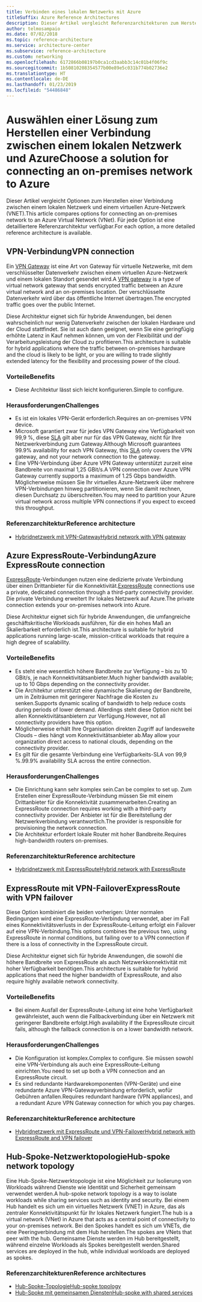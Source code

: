 ```yaml
---
title: Verbinden eines lokalen Netzwerks mit Azure
titleSuffix: Azure Reference Architectures
description: Dieser Artikel vergleicht Referenzarchitekturen zum Herstellen einer Verbindung zwischen einem lokalen Netzwerk und Azure.
author: telmosampaio
ms.date: 07/02/2018
ms.topic: reference-architecture
ms.service: architecture-center
ms.subservice: reference-architecture
ms.custom: networking
ms.openlocfilehash: 6172866b08197b0ca1cd3aabb3c14c01b4f06f9c
ms.sourcegitcommit: 1b50810208354577b00e89e5c031b774b02736e2
ms.translationtype: HT
ms.contentlocale: de-DE
ms.lasthandoff: 01/23/2019
ms.locfileid: "54486848"
---
```

# <a name="choose-a-solution-for-connecting-an-on-premises-network-to-azure"></a><span data-ttu-id="1d4f7-103">Auswählen einer Lösung zum Herstellen einer Verbindung zwischen einem lokalen Netzwerk und Azure</span><span class="sxs-lookup"><span data-stu-id="1d4f7-103">Choose a solution for connecting an on-premises network to Azure</span></span>

<span data-ttu-id="1d4f7-104">Dieser Artikel vergleicht Optionen zum Herstellen einer Verbindung zwischen einem lokalen Netzwerk und einem virtuellen Azure-Netzwerk (VNET).</span><span class="sxs-lookup"><span data-stu-id="1d4f7-104">This article compares options for connecting an on-premises network to an Azure Virtual Network (VNet).</span></span> <span data-ttu-id="1d4f7-105">Für jede Option ist eine detailliertere Referenzarchitektur verfügbar.</span><span class="sxs-lookup"><span data-stu-id="1d4f7-105">For each option, a more detailed reference architecture is available.</span></span>

## <a name="vpn-connection"></a><span data-ttu-id="1d4f7-106">VPN-Verbindung</span><span class="sxs-lookup"><span data-stu-id="1d4f7-106">VPN connection</span></span>

<span data-ttu-id="1d4f7-107">Ein [VPN Gateway](/azure/vpn-gateway/vpn-gateway-about-vpngateways) ist eine Art von Gateway für virtuelle Netzwerke, mit dem verschlüsselter Datenverkehr zwischen einem virtuellen Azure-Netzwerk und einem lokalen Standort gesendet wird.</span><span class="sxs-lookup"><span data-stu-id="1d4f7-107">A [VPN gateway](/azure/vpn-gateway/vpn-gateway-about-vpngateways) is a type of virtual network gateway that sends encrypted traffic between an Azure virtual network and an on-premises location.</span></span> <span data-ttu-id="1d4f7-108">Der verschlüsselte Datenverkehr wird über das öffentliche Internet übertragen.</span><span class="sxs-lookup"><span data-stu-id="1d4f7-108">The encrypted traffic goes over the public Internet.</span></span>

<span data-ttu-id="1d4f7-109">Diese Architektur eignet sich für hybride Anwendungen, bei denen wahrscheinlich nur wenig Datenverkehr zwischen der lokalen Hardware und der Cloud stattfindet. Sie ist auch dann geeignet, wenn Sie eine geringfügig erhöhte Latenz in Kauf nehmen können, um von der Flexibilität und der Verarbeitungsleistung der Cloud zu profitieren.</span><span class="sxs-lookup"><span data-stu-id="1d4f7-109">This architecture is suitable for hybrid applications where the traffic between on-premises hardware and the cloud is likely to be light, or you are willing to trade slightly extended latency for the flexibility and processing power of the cloud.</span></span>

### <a name="benefits"></a><span data-ttu-id="1d4f7-110">Vorteile</span><span class="sxs-lookup"><span data-stu-id="1d4f7-110">Benefits</span></span>

- <span data-ttu-id="1d4f7-111">Diese Architektur lässt sich leicht konfigurieren.</span><span class="sxs-lookup"><span data-stu-id="1d4f7-111">Simple to configure.</span></span>

### <a name="challenges"></a><span data-ttu-id="1d4f7-112">Herausforderungen</span><span class="sxs-lookup"><span data-stu-id="1d4f7-112">Challenges</span></span>

- <span data-ttu-id="1d4f7-113">Es ist ein lokales VPN-Gerät erforderlich.</span><span class="sxs-lookup"><span data-stu-id="1d4f7-113">Requires an on-premises VPN device.</span></span>
- <span data-ttu-id="1d4f7-114">Microsoft garantiert zwar für jedes VPN Gateway eine Verfügbarkeit von 99,9 %, diese [SLA](https://azure.microsoft.com/support/legal/sla/vpn-gateway/) gilt aber nur für das VPN Gateway, nicht für Ihre Netzwerkverbindung zum Gateway.</span><span class="sxs-lookup"><span data-stu-id="1d4f7-114">Although Microsoft guarantees 99.9% availability for each VPN Gateway, this [SLA](https://azure.microsoft.com/support/legal/sla/vpn-gateway/) only covers the VPN gateway, and not your network connection to the gateway.</span></span>
- <span data-ttu-id="1d4f7-115">Eine VPN-Verbindung über Azure VPN Gateway unterstützt zurzeit eine Bandbreite von maximal 1,25 GBit/s.</span><span class="sxs-lookup"><span data-stu-id="1d4f7-115">A VPN connection over Azure VPN Gateway currently supports a maximum of 1.25 Gbps bandwidth.</span></span> <span data-ttu-id="1d4f7-116">Möglicherweise müssen Sie Ihr virtuelles Azure-Netzwerk über mehrere VPN-Verbindungen hinweg partitionieren, wenn Sie damit rechnen, diesen Durchsatz zu überschreiten.</span><span class="sxs-lookup"><span data-stu-id="1d4f7-116">You may need to partition your Azure virtual network across multiple VPN connections if you expect to exceed this throughput.</span></span>

### <a name="reference-architecture"></a><span data-ttu-id="1d4f7-117">Referenzarchitektur</span><span class="sxs-lookup"><span data-stu-id="1d4f7-117">Reference architecture</span></span>

- [<span data-ttu-id="1d4f7-118">Hybridnetzwerk mit VPN-Gateway</span><span class="sxs-lookup"><span data-stu-id="1d4f7-118">Hybrid network with VPN gateway</span></span>](./vpn.md)

<!-- markdownlint-disable MD024 -->

## <a name="azure-expressroute-connection"></a><span data-ttu-id="1d4f7-119">Azure ExpressRoute-Verbindung</span><span class="sxs-lookup"><span data-stu-id="1d4f7-119">Azure ExpressRoute connection</span></span>

<span data-ttu-id="1d4f7-120">[ExpressRoute](/azure/expressroute/)-Verbindungen nutzen eine dedizierte private Verbindung über einen Drittanbieter für die Konnektivität.</span><span class="sxs-lookup"><span data-stu-id="1d4f7-120">[ExpressRoute](/azure/expressroute/) connections use a private, dedicated connection through a third-party connectivity provider.</span></span> <span data-ttu-id="1d4f7-121">Die private Verbindung erweitert Ihr lokales Netzwerk auf Azure.</span><span class="sxs-lookup"><span data-stu-id="1d4f7-121">The private connection extends your on-premises network into Azure.</span></span>

<span data-ttu-id="1d4f7-122">Diese Architektur eignet sich für hybride Anwendungen, die umfangreiche geschäftskritische Workloads ausführen, für die ein hohes Maß an Skalierbarkeit erforderlich ist.</span><span class="sxs-lookup"><span data-stu-id="1d4f7-122">This architecture is suitable for hybrid applications running large-scale, mission-critical workloads that require a high degree of scalability.</span></span>

### <a name="benefits"></a><span data-ttu-id="1d4f7-123">Vorteile</span><span class="sxs-lookup"><span data-stu-id="1d4f7-123">Benefits</span></span>

- <span data-ttu-id="1d4f7-124">Es steht eine wesentlich höhere Bandbreite zur Verfügung – bis zu 10 GBit/s, je nach Konnektivitätsanbieter.</span><span class="sxs-lookup"><span data-stu-id="1d4f7-124">Much higher bandwidth available; up to 10 Gbps depending on the connectivity provider.</span></span>
- <span data-ttu-id="1d4f7-125">Die Architektur unterstützt eine dynamische Skalierung der Bandbreite, um in Zeiträumen mit geringerer Nachfrage die Kosten zu senken.</span><span class="sxs-lookup"><span data-stu-id="1d4f7-125">Supports dynamic scaling of bandwidth to help reduce costs during periods of lower demand.</span></span> <span data-ttu-id="1d4f7-126">Allerdings steht diese Option nicht bei allen Konnektivitätsanbietern zur Verfügung.</span><span class="sxs-lookup"><span data-stu-id="1d4f7-126">However, not all connectivity providers have this option.</span></span>
- <span data-ttu-id="1d4f7-127">Möglicherweise erhält Ihre Organisation direkten Zugriff auf landesweite Clouds – dies hängt vom Konnektivitätsanbieter ab.</span><span class="sxs-lookup"><span data-stu-id="1d4f7-127">May allow your organization direct access to national clouds, depending on the connectivity provider.</span></span>
- <span data-ttu-id="1d4f7-128">Es gilt für die gesamte Verbindung eine Verfügbarkeits-SLA von 99,9 %.</span><span class="sxs-lookup"><span data-stu-id="1d4f7-128">99.9% availability SLA across the entire connection.</span></span>

### <a name="challenges"></a><span data-ttu-id="1d4f7-129">Herausforderungen</span><span class="sxs-lookup"><span data-stu-id="1d4f7-129">Challenges</span></span>

- <span data-ttu-id="1d4f7-130">Die Einrichtung kann sehr komplex sein.</span><span class="sxs-lookup"><span data-stu-id="1d4f7-130">Can be complex to set up.</span></span> <span data-ttu-id="1d4f7-131">Zum Erstellen einer ExpressRoute-Verbindung müssen Sie mit einem Drittanbieter für die Konnektivität zusammenarbeiten.</span><span class="sxs-lookup"><span data-stu-id="1d4f7-131">Creating an ExpressRoute connection requires working with a third-party connectivity provider.</span></span> <span data-ttu-id="1d4f7-132">Der Anbieter ist für die Bereitstellung der Netzwerkverbindung verantwortlich.</span><span class="sxs-lookup"><span data-stu-id="1d4f7-132">The provider is responsible for provisioning the network connection.</span></span>
- <span data-ttu-id="1d4f7-133">Die Architektur erfordert lokale Router mit hoher Bandbreite.</span><span class="sxs-lookup"><span data-stu-id="1d4f7-133">Requires high-bandwidth routers on-premises.</span></span>

### <a name="reference-architecture"></a><span data-ttu-id="1d4f7-134">Referenzarchitektur</span><span class="sxs-lookup"><span data-stu-id="1d4f7-134">Reference architecture</span></span>

- [<span data-ttu-id="1d4f7-135">Hybridnetzwerk mit ExpressRoute</span><span class="sxs-lookup"><span data-stu-id="1d4f7-135">Hybrid network with ExpressRoute</span></span>](./expressroute.md)

## <a name="expressroute-with-vpn-failover"></a><span data-ttu-id="1d4f7-136">ExpressRoute mit VPN-Failover</span><span class="sxs-lookup"><span data-stu-id="1d4f7-136">ExpressRoute with VPN failover</span></span>

<span data-ttu-id="1d4f7-137">Diese Option kombiniert die beiden vorherigen: Unter normalen Bedingungen wird eine ExpressRoute-Verbindung verwendet, aber im Fall eines Konnektivitätsverlusts in der ExpressRoute-Leitung erfolgt ein Failover auf eine VPN-Verbindung.</span><span class="sxs-lookup"><span data-stu-id="1d4f7-137">This options combines the previous two, using ExpressRoute in normal conditions, but failing over to a VPN connection if there is a loss of connectivity in the ExpressRoute circuit.</span></span>

<span data-ttu-id="1d4f7-138">Diese Architektur eignet sich für hybride Anwendungen, die sowohl die höhere Bandbreite von ExpressRoute als auch Netzwerkkonnektivität mit hoher Verfügbarkeit benötigen.</span><span class="sxs-lookup"><span data-stu-id="1d4f7-138">This architecture is suitable for hybrid applications that need the higher bandwidth of ExpressRoute, and also require highly available network connectivity.</span></span>

### <a name="benefits"></a><span data-ttu-id="1d4f7-139">Vorteile</span><span class="sxs-lookup"><span data-stu-id="1d4f7-139">Benefits</span></span>

- <span data-ttu-id="1d4f7-140">Bei einem Ausfall der ExpressRoute-Leitung ist eine hohe Verfügbarkeit gewährleistet, auch wenn die Fallbackverbindung über ein Netzwerk mit geringerer Bandbreite erfolgt.</span><span class="sxs-lookup"><span data-stu-id="1d4f7-140">High availability if the ExpressRoute circuit fails, although the fallback connection is on a lower bandwidth network.</span></span>

### <a name="challenges"></a><span data-ttu-id="1d4f7-141">Herausforderungen</span><span class="sxs-lookup"><span data-stu-id="1d4f7-141">Challenges</span></span>

- <span data-ttu-id="1d4f7-142">Die Konfiguration ist komplex.</span><span class="sxs-lookup"><span data-stu-id="1d4f7-142">Complex to configure.</span></span> <span data-ttu-id="1d4f7-143">Sie müssen sowohl eine VPN-Verbindung als auch eine ExpressRoute-Leitung einrichten.</span><span class="sxs-lookup"><span data-stu-id="1d4f7-143">You need to set up both a VPN connection and an ExpressRoute circuit.</span></span>
- <span data-ttu-id="1d4f7-144">Es sind redundante Hardwarekomponenten (VPN-Geräte) und eine redundante Azure VPN-Gatewayverbindung erforderlich, wofür Gebühren anfallen.</span><span class="sxs-lookup"><span data-stu-id="1d4f7-144">Requires redundant hardware (VPN appliances), and a redundant Azure VPN Gateway connection for which you pay charges.</span></span>

### <a name="reference-architecture"></a><span data-ttu-id="1d4f7-145">Referenzarchitektur</span><span class="sxs-lookup"><span data-stu-id="1d4f7-145">Reference architecture</span></span>

- [<span data-ttu-id="1d4f7-146">Hybridnetzwerk mit ExpressRoute und VPN-Failover</span><span class="sxs-lookup"><span data-stu-id="1d4f7-146">Hybrid network with ExpressRoute and VPN failover</span></span>](./expressroute-vpn-failover.md)

<!-- markdownlint-disable MD024 -->

## <a name="hub-spoke-network-topology"></a><span data-ttu-id="1d4f7-147">Hub-Spoke-Netzwerktopologie</span><span class="sxs-lookup"><span data-stu-id="1d4f7-147">Hub-spoke network topology</span></span>

<span data-ttu-id="1d4f7-148">Eine Hub-Spoke-Netzwerktopologie ist eine Möglichkeit zur Isolierung von Workloads während Dienste wie Identität und Sicherheit gemeinsam verwendet werden.</span><span class="sxs-lookup"><span data-stu-id="1d4f7-148">A hub-spoke network topology is a way to isolate workloads while sharing services such as identity and security.</span></span> <span data-ttu-id="1d4f7-149">Bei einem Hub handelt es sich um ein virtuelles Netzwerk (VNET) in Azure, das als zentraler Konnektivitätspunkt für Ihr lokales Netzwerk fungiert.</span><span class="sxs-lookup"><span data-stu-id="1d4f7-149">The hub is a virtual network (VNet) in Azure that acts as a central point of connectivity to your on-premises network.</span></span> <span data-ttu-id="1d4f7-150">Bei den Spokes handelt es sich um VNETs, die eine Peeringverbindung mit dem Hub herstellen.</span><span class="sxs-lookup"><span data-stu-id="1d4f7-150">The spokes are VNets that peer with the hub.</span></span> <span data-ttu-id="1d4f7-151">Gemeinsame Dienste werden im Hub bereitgestellt, während einzelne Workloads als Spokes bereitgestellt werden.</span><span class="sxs-lookup"><span data-stu-id="1d4f7-151">Shared services are deployed in the hub, while individual workloads are deployed as spokes.</span></span>

### <a name="reference-architectures"></a><span data-ttu-id="1d4f7-152">Referenzarchitekturen</span><span class="sxs-lookup"><span data-stu-id="1d4f7-152">Reference architectures</span></span>

- [<span data-ttu-id="1d4f7-153">Hub-Spoke-Topologie</span><span class="sxs-lookup"><span data-stu-id="1d4f7-153">Hub-spoke topology</span></span>](./hub-spoke.md)
- [<span data-ttu-id="1d4f7-154">Hub-Spoke mit gemeinsamen Diensten</span><span class="sxs-lookup"><span data-stu-id="1d4f7-154">Hub-spoke with shared services</span></span>](./shared-services.md)
